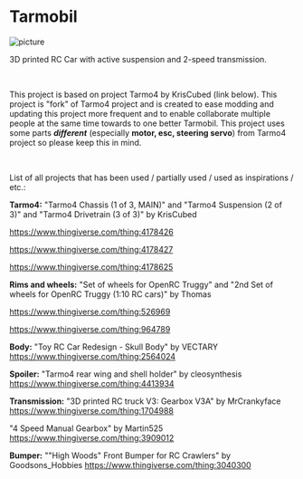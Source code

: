 # **Tarmobil**

![picture](https://github.com/jano305/tarmobil/blob/main/_media/tarmobil.png?raw=true)

3D printed RC Car with active suspension and 2-speed transmission.

&nbsp;

This project is based on project Tarmo4 by KrisCubed (link below). This project is "fork" of Tarmo4 project and is created to ease modding and updating this project more frequent and to enable collaborate multiple people at the same time towards to one better Tarmobil. This project uses some parts ***different*** (especially **motor, esc, steering servo**) from Tarmo4 project so please keep this in mind.

&nbsp;

List of all projects that has been used / partially used / used as inspirations / etc.:

**Tarmo4:**
"Tarmo4 Chassis (1 of 3, MAIN)" and "Tarmo4 Suspension (2 of 3)" and "Tarmo4 Drivetrain (3 of 3)" by KrisCubed

https://www.thingiverse.com/thing:4178426

https://www.thingiverse.com/thing:4178427

https://www.thingiverse.com/thing:4178625

**Rims and wheels:**
"Set of wheels for OpenRC Truggy" and "2nd Set of wheels for OpenRC Truggy (1:10 RC cars)" by Thomas

https://www.thingiverse.com/thing:526969

https://www.thingiverse.com/thing:964789

**Body:**
"Toy RC Car Redesign - Skull Body" by VECTARY
https://www.thingiverse.com/thing:2564024

**Spoiler:**
"Tarmo4 rear wing and shell holder" by cleosynthesis
https://www.thingiverse.com/thing:4413934

**Transmission:**
"3D printed RC truck V3: Gearbox V3A" by MrCrankyface
https://www.thingiverse.com/thing:1704988

"4 Speed Manual Gearbox" by Martin525
https://www.thingiverse.com/thing:3909012

**Bumper:**
""High Woods" Front Bumper for RC Crawlers" by Goodsons_Hobbies
https://www.thingiverse.com/thing:3040300
